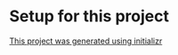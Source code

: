 # Setup for this project

[This project was generated using initializr](https://start.spring.io/#!type=gradle-project&language=java&platformVersion=3.3.5&packaging=jar&jvmVersion=21&groupId=com.xnok&artifactId=java-kafka-streams-demo&name=java-kafka-streams-demo&description=Demo%20project%20for%20Spring%20Boot&packageName=com.xnok.java-kafka-streams-demo&dependencies=kafka,kafka-streams,lombok)